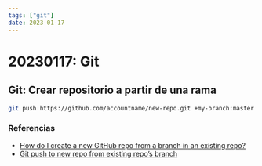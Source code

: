 ```yaml
---
tags: ["git"]
date: 2023-01-17
---
```


# 20230117: Git

<TagsLinks />

## Git: Crear repositorio a partir de una rama

```sh
git push https://github.com/accountname/new-repo.git +my-branch:master
```

### Referencias

- [How do I create a new GitHub repo from a branch in an existing repo?](https://stackoverflow.com/questions/9527999/how-do-i-create-a-new-github-repo-from-a-branch-in-an-existing-repo)
- [Git push to new repo from existing repo’s branch](https://medium.com/fuzzy-code/git-push-to-new-repo-from-existing-repos-branch-acb8bef3f7be)

